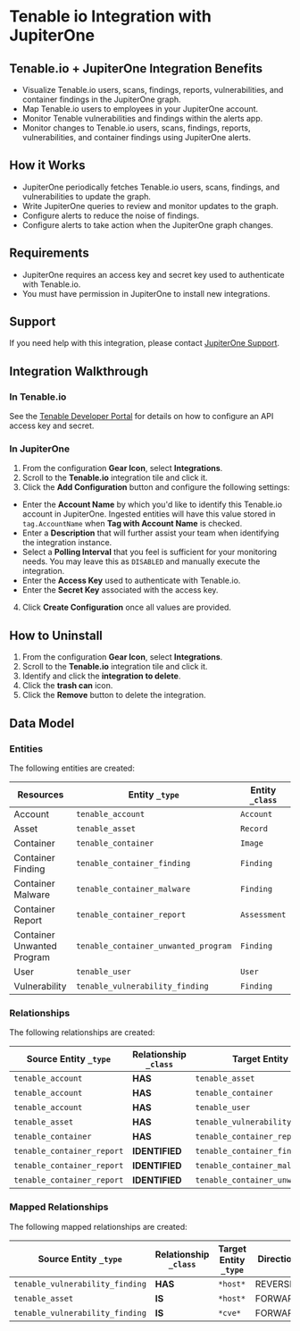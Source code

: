 # Tenable io Integration with JupiterOne

## Tenable.io + JupiterOne Integration Benefits

*   Visualize Tenable.io users, scans, findings, reports, vulnerabilities, and
    container findings in the JupiterOne graph.
*   Map Tenable.io users to employees in your JupiterOne account.
*   Monitor Tenable vulnerabilities and findings within the alerts app.
*   Monitor changes to Tenable.io users, scans, findings, reports,
    vulnerabilities, and container findings using JupiterOne alerts.

## How it Works

*   JupiterOne periodically fetches Tenable.io users, scans, findings, and
    vulnerabilities to update the graph.
*   Write JupiterOne queries to review and monitor updates to the graph.
*   Configure alerts to reduce the noise of findings.
*   Configure alerts to take action when the JupiterOne graph changes.

## Requirements

*   JupiterOne requires an access key and secret key used to authenticate with
    Tenable.io.
*   You must have permission in JupiterOne to install new integrations.

## Support

If you need help with this integration, please contact
[JupiterOne Support](https://support.jupiterone.io).

## Integration Walkthrough

### In Tenable.io

See the [Tenable Developer Portal](https://developer.tenable.com/) for details
on how to configure an API access key and secret.

### In JupiterOne

1.  From the configuration **Gear Icon**, select **Integrations**.
2.  Scroll to the **Tenable.io** integration tile and click it.
3.  Click the **Add Configuration** button and configure the following settings:

*   Enter the **Account Name** by which you'd like to identify this Tenable.io
    account in JupiterOne. Ingested entities will have this value stored in
    `tag.AccountName` when **Tag with Account Name** is checked.
*   Enter a **Description** that will further assist your team when identifying
    the integration instance.
*   Select a **Polling Interval** that you feel is sufficient for your monitoring
    needs. You may leave this as `DISABLED` and manually execute the integration.
*   Enter the **Access Key** used to authenticate with Tenable.io.
*   Enter the **Secret Key** associated with the access key.

4.  Click **Create Configuration** once all values are provided.

## How to Uninstall

1.  From the configuration **Gear Icon**, select **Integrations**.
2.  Scroll to the **Tenable.io** integration tile and click it.
3.  Identify and click the **integration to delete**.
4.  Click the **trash can** icon.
5.  Click the **Remove** button to delete the integration.

<!-- {J1_DOCUMENTATION_MARKER_START} -->

<!--
********************************************************************************
NOTE: ALL OF THE FOLLOWING DOCUMENTATION IS GENERATED USING THE
"j1-integration document" COMMAND. DO NOT EDIT BY HAND! PLEASE SEE THE DEVELOPER
DOCUMENTATION FOR USAGE INFORMATION:

https://github.com/JupiterOne/sdk/blob/main/docs/integrations/development.md
********************************************************************************
-->

## Data Model

### Entities

The following entities are created:

| Resources                  | Entity `_type`                       | Entity `_class` |
| -------------------------- | ------------------------------------ | --------------- |
| Account                    | `tenable_account`                    | `Account`       |
| Asset                      | `tenable_asset`                      | `Record`        |
| Container                  | `tenable_container`                  | `Image`         |
| Container Finding          | `tenable_container_finding`          | `Finding`       |
| Container Malware          | `tenable_container_malware`          | `Finding`       |
| Container Report           | `tenable_container_report`           | `Assessment`    |
| Container Unwanted Program | `tenable_container_unwanted_program` | `Finding`       |
| User                       | `tenable_user`                       | `User`          |
| Vulnerability              | `tenable_vulnerability_finding`      | `Finding`       |

### Relationships

The following relationships are created:

| Source Entity `_type`      | Relationship `_class` | Target Entity `_type`                |
| -------------------------- | --------------------- | ------------------------------------ |
| `tenable_account`          | **HAS**               | `tenable_asset`                      |
| `tenable_account`          | **HAS**               | `tenable_container`                  |
| `tenable_account`          | **HAS**               | `tenable_user`                       |
| `tenable_asset`            | **HAS**               | `tenable_vulnerability_finding`      |
| `tenable_container`        | **HAS**               | `tenable_container_report`           |
| `tenable_container_report` | **IDENTIFIED**        | `tenable_container_finding`          |
| `tenable_container_report` | **IDENTIFIED**        | `tenable_container_malware`          |
| `tenable_container_report` | **IDENTIFIED**        | `tenable_container_unwanted_program` |

### Mapped Relationships

The following mapped relationships are created:

| Source Entity `_type`           | Relationship `_class` | Target Entity `_type` | Direction |
| ------------------------------- | --------------------- | --------------------- | --------- |
| `tenable_vulnerability_finding` | **HAS**               | `*host*`              | REVERSE   |
| `tenable_asset`                 | **IS**                | `*host*`              | FORWARD   |
| `tenable_vulnerability_finding` | **IS**                | `*cve*`               | FORWARD   |

<!--
********************************************************************************
END OF GENERATED DOCUMENTATION AFTER BELOW MARKER
********************************************************************************
-->

<!-- {J1_DOCUMENTATION_MARKER_END} -->
 
<!--  jupiterOneDocVersion=8-2-0 -->